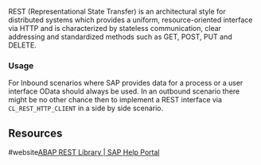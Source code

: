 REST (Representational State Transfer) is an architectural style for distributed systems which provides a uniform, resource-oriented interface via HTTP and is characterized by stateless communication, clear addressing and standardized methods such as GET, POST, PUT and DELETE.
### Usage
For Inbound scenarios where SAP provides data for a process or a user interface OData should always be used. In an outbound scenario there might be no other chance then to implement a REST interface via `CL_REST_HTTP_CLIENT` in a side by side scenario.
## Resources
#website[ABAP REST Library | SAP Help Portal](https://help.sap.com/docs/SAP_S4HANA_ON-PREMISE/753088fc00704d0a80e7fbd6803c8adb/2850217946b54e718e1f4afb35c4c283.html?locale=en-US)